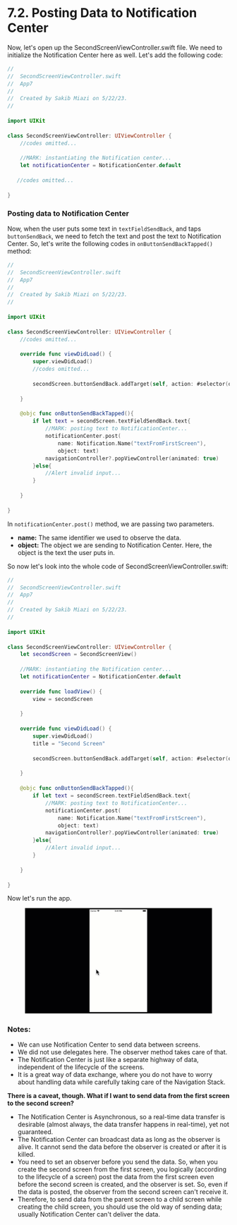 # 7.2. Posting Data to Notification Center

Now, let's open up the SecondScreenViewController.swift file. We need to initialize the Notification Center here as well. Let's add the following code:

```swift
//
//  SecondScreenViewController.swift
//  App7
//
//  Created by Sakib Miazi on 5/22/23.
//

import UIKit

class SecondScreenViewController: UIViewController {
    //codes omitted...
    
    //MARK: instantiating the Notification center...
    let notificationCenter = NotificationCenter.default
    
   //codes omitted...

}

```

### Posting data to Notification Center

Now, when the user puts some text in `textFieldSendBack`, and taps `buttonSendBack`, we need to fetch the text and post the text to Notification Center. So, let's write the following codes in `onButtonSendBackTapped()` method:

```swift
//
//  SecondScreenViewController.swift
//  App7
//
//  Created by Sakib Miazi on 5/22/23.
//

import UIKit

class SecondScreenViewController: UIViewController {
    //codes omitted...
    
    override func viewDidLoad() {
        super.viewDidLoad()
        //codes omitted...
        
        secondScreen.buttonSendBack.addTarget(self, action: #selector(onButtonSendBackTapped), for: .touchUpInside)
        
    }
    
    @objc func onButtonSendBackTapped(){
        if let text = secondScreen.textFieldSendBack.text{
            //MARK: posting text to NotificationCenter...
            notificationCenter.post(
                name: Notification.Name("textFromFirstScreen"),
                object: text)
            navigationController?.popViewController(animated: true)
        }else{
            //Alert invalid input...
        }
        
    }

}

```

In `notificationCenter.post()` method, we are passing two parameters.

* **name:** The same identifier we used to observe the data.
* **object:** The object we are sending to Notification Center. Here, the object is the text the user puts in.

So now let's look into the whole code of SecondScreenViewController.swift:

```swift
//
//  SecondScreenViewController.swift
//  App7
//
//  Created by Sakib Miazi on 5/22/23.
//

import UIKit

class SecondScreenViewController: UIViewController {
    let secondScreen = SecondScreenView()
    
    //MARK: instantiating the Notification center...
    let notificationCenter = NotificationCenter.default
    
    override func loadView() {
        view = secondScreen
    
    }
    
    override func viewDidLoad() {
        super.viewDidLoad()
        title = "Second Screen"
        
        secondScreen.buttonSendBack.addTarget(self, action: #selector(onButtonSendBackTapped), for: .touchUpInside)
        
    }
    
    @objc func onButtonSendBackTapped(){
        if let text = secondScreen.textFieldSendBack.text{
            //MARK: posting text to NotificationCenter...
            notificationCenter.post(
                name: Notification.Name("textFromFirstScreen"),
                object: text)
            navigationController?.popViewController(animated: true)
        }else{
            //Alert invalid input...
        }
        
    }

}

```

Now let's run the app.

<figure><img src="../.gitbook/assets/7.2 (2).gif" alt=""><figcaption></figcaption></figure>

### Notes:

* We can use Notification Center to send data between screens.
* We did not use delegates here. The observer method takes care of that.
* The Notification Center is just like a separate highway of data, independent of the lifecycle of the screens.
* It is a great way of data exchange, where you do not have to worry about handling data while carefully taking care of the Navigation Stack.

**There is a caveat, though. What if I want to send data from the first screen to the second screen?**

* The Notification Center is Asynchronous, so a real-time data transfer is desirable (almost always, the data transfer happens in real-time), yet not guaranteed.
* The Notification Center can broadcast data as long as the observer is alive. It cannot send the data before the observer is created or after it is killed.
* You need to set an observer before you send the data. So, when you create the second screen from the first screen, you logically (according to the lifecycle of a screen) post the data from the first screen even before the second screen is created, and the observer is set. So, even if the data is posted, the observer from the second screen can't receive it.
* Therefore, to send data from the parent screen to a child screen while creating the child screen, you should use the old way of sending data; usually Notification Center can't deliver the data.
